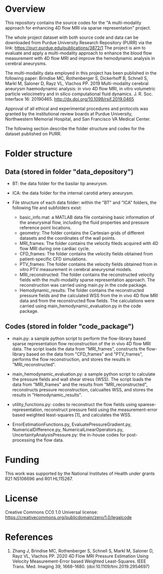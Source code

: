 # Overview

This repository contains the source codes for the "A multi-modality approach for enhancing 4D flow MRI via sparse representation" project.

The whole project dataset with both source code and data can be downloaded from Purdue University Research Repository (PURR) via the link:
https://purr.purdue.edu/publications/3872/1
The project is aim to evaluate and apply a multi-modality approach to enhance the blood flow measurement with 4D flow MRI and improve the hemodynamic analysis in cerebral aneurysms.

The multi-modality data employed in this project has been published in the following paper:
Brindise MC, Rothenberger S, Dickerhoff B, Schnell S, Markl M, Saloner D, Rayz VL, Vlachos PP. 2019 Multi-modality cerebral aneurysm haemodynamic analysis: in vivo 4D flow MRI, in vitro volumetric particle velocimetry and in silico computational fluid dynamics. J. R. Soc. Interface 16: 20190465. http://dx.doi.org/10.1098/rsif.2019.0465

Approval of all ethical and experimental procedures and protocols was granted by the institutional review boards at Purdue University, Northwestern Memorial Hospital, and San Francisco VA Medical Center.

The following section describe the folder structure and codes for the dataset published on PURR.

# Folder structure

## Data (stored in folder "data_depository")

- BT: the data folder for the basilar tip aneurysm.

- ICA: the data folder for the internal carotid artery aneurysm.

- File structure of each data folder: within the "BT" and "ICA" folders, the following file and subfolders exist:
	- basic_info.mat: a MATLAB data file containing basic information of the aneurysmal flow, including the fluid properties and pressure reference point locations.
	- geometry: The folder contains the Cartesian grids of different datasets and the coordinates of the wall points. 
	- MRI_frames: The folder contains the velocity fileds acquired with 4D flow MRI during one cardiac cycle.
	- CFD_frames: The folder contains the velocity fields obtained from patient-specific CFD simulations.
	- PTV_frames: The folder contains the velocity fields obtained from in vitro PTV measurement in cerebral aneurysmal models.
    - MRI_reconstructed: The folder contains the reconstructed velocity fields with the multi-modality sparse representation approach. The reconstruction was carried using main.py in the code package.
    - Hemodynamic_results: The folder contains the reconstructed pressure fields and the calculated WSS from the in vivo 4D flow MRI data and from the reconstructed flow fields. The calculations were carried using main_hemodynamic_evaluation.py in the code package.

## Codes (stored in folder "code_package")

- main.py: a sample python script to perform the flow-library based sparse representation flow reconstruction of the in vivo 4D flow MRI data. The script loads the data from "MRI_frames", constructs the flow-library based on the data from "CFD_frames" and "PTV_frames", performs the flow reconstruction, and stores the results in "MRI_reconstructed".

- main_hemodynamic_evaluation.py: a sample python script to calculate the pressure fields and wall shear stress (WSS). The script loads the data from "MRI_frames" and the results from "MRI_reconstructed", reconstructs pressure reconstruction, calcualtes WSS, and stores the results in "Hemodynamic_results".

- utility_functions.py: codes to reconstruct the flow fields using sparese-representation, reconstruct pressure field using the measurement-error based weighted least-squares [1], and calculates the WSS.

- ErrorEstimationFunctions.py, EvaluatePressureGradient.py, NumericalDifference.py, NumericalLinearOperators.py, UncertaintyAnalysisPressure.py: the in-house codes for post-processing the flow data.

# Funding

This work was supported by the National Institutes of Health under grants R21 NS106696 and R01 HL115267. 

# License

Creative Commons CC0 1.0 Universal license: https://creativecommons.org/publicdomain/zero/1.0/legalcode

# References

1. Zhang J, Brindise MC, Rothenberger S, Schnell S, Markl M, Saloner D, Rayz VL, Vlachos PP. 2020 4D Flow MRI Pressure Estimation Using Velocity Measurement-Error based Weighted Least-Squares. IEEE Trans. Med. Imaging 39, 1668–1680. (doi:10.1109/tmi.2019.2954697)







